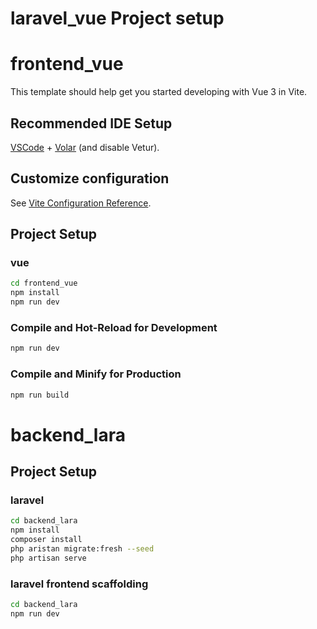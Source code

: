 # laravel_vue Project setup

# frontend_vue

This template should help get you started developing with Vue 3 in Vite.

## Recommended IDE Setup

[VSCode](https://code.visualstudio.com/) + [Volar](https://marketplace.visualstudio.com/items?itemName=Vue.volar) (and disable Vetur).

## Customize configuration

See [Vite Configuration Reference](https://vite.dev/config/).


##  Project Setup

### vue 

```sh
cd frontend_vue
npm install
npm run dev

```

### Compile and Hot-Reload for Development

```sh
npm run dev
```

### Compile and Minify for Production

```sh
npm run build
```


# backend_lara

## Project Setup

### laravel 

```sh
cd backend_lara
npm install
composer install
php aristan migrate:fresh --seed
php artisan serve

```

### laravel frontend scaffolding

```sh
cd backend_lara
npm run dev

```












